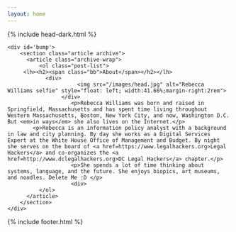 ```yaml
---
layout: home
---
```


{% include head-dark.html %} 

    <div id='bump'>
        <section class="article archive">
          <article class="archive-wrap">
              <ol class="post-list">
         <lh><h2><span class="bb">About</span></h2></lh>
         		<div>
	                      <img src="/images/head.jpg" alt="Rebecca Williams selfie" style="float: left; width:41.66%;margin-right:2rem">
	                 </div>
                        <p>Rebecca Williams was born and raised in Springfield, Massachusetts and has spent time living throughout Western Massachusetts, Boston, New York City, and now, Washington D.C. But <em>in ways</em> she also lives on the Internet.</p>
			<p>Rebecca is an information policy analyst with a background in law and city planning. By day she works as a Digital Services Expert at the White House Office of Management and Budget. By night she serves on the board of <a href=https://www.legalhackers.org>Legal Hackers</a> and co-organizes the <a href=http://www.dclegalhackers.org>DC Legal Hackers</a> chapter.</p>
                        <p>She spends a lot of time thinking about systems, language, and the future. She enjoys biopics, art museums, and noodles. Delete Me :D </p>
                        <div>
              </ol>
          </article>
        </section>
    </div>
<div class="push"></div>

{% include footer.html %}
